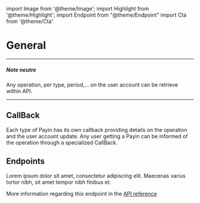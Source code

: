 import Image from '@theme/Image';
import Highlight from '@theme/Highlight';
import Endpoint from "@theme/Endpoint"
import Cta from '@theme/Cta'

# General


---
<Highlight>

##### Note neutre

Any operation, per type, period,... on the user account can be retrieve within API.
  
</Highlight>

---


## CallBack

Each type of Payin has its own callback providing details on the operation and the user account update.
Any user getting a Payin can be informed of the operation through a specialized CallBack.

## Endpoints

Lorem ipsum dolor sit amet, consectetur adipiscing elit. Maecenas varius tortor nibh, sit amet tempor nibh finibus et.


More information regarding this endpoint in the [API reference](/api/api1)

<Endpoint apiUrl="/v1.0/migrationProxy" path="/api​/v1.0​/users​/{userid}​/kyc​/identitycontrol" method="post"/>

<!-- <Endpoint apiUrl="/v1.0/migrationProxy" path="​/api/v1.0/users/{userid}/cards/{id}" method="delete"/> -->

<Cta
  context="doc"
  ui="button"
  link="/api/api1"
  label="Try it out"
/>


